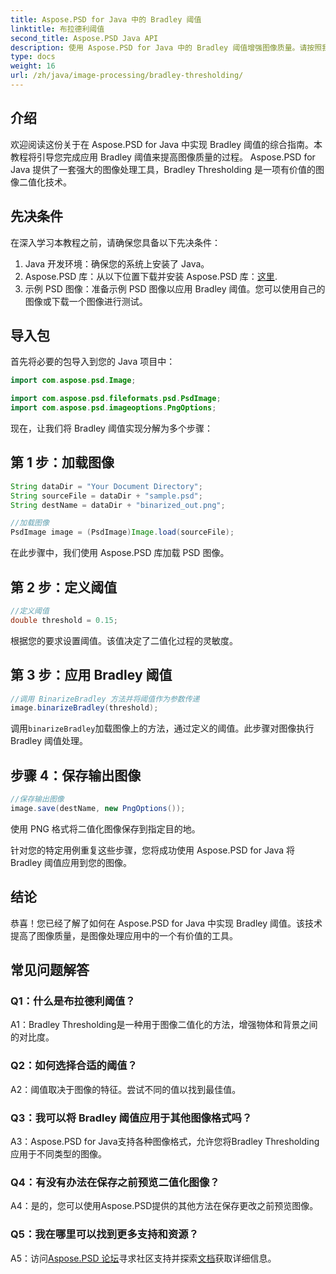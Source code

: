 ```yaml
---
title: Aspose.PSD for Java 中的 Bradley 阈值
linktitle: 布拉德利阈值
second_title: Aspose.PSD Java API
description: 使用 Aspose.PSD for Java 中的 Bradley 阈值增强图像质量。请按照我们的分步指南进行有效的图像二值化。
type: docs
weight: 16
url: /zh/java/image-processing/bradley-thresholding/
---
```

## 介绍

欢迎阅读这份关于在 Aspose.PSD for Java 中实现 Bradley 阈值的综合指南。本教程将引导您完成应用 Bradley 阈值来提高图像质量的过程。 Aspose.PSD for Java 提供了一套强大的图像处理工具，Bradley Thresholding 是一项有价值的图像二值化技术。

## 先决条件

在深入学习本教程之前，请确保您具备以下先决条件：

1. Java 开发环境：确保您的系统上安装了 Java。
2.  Aspose.PSD 库：从以下位置下载并安装 Aspose.PSD 库：[这里](https://releases.aspose.com/psd/java/).
3. 示例 PSD 图像：准备示例 PSD 图像以应用 Bradley 阈值。您可以使用自己的图像或下载一个图像进行测试。

## 导入包

首先将必要的包导入到您的 Java 项目中：

```java
import com.aspose.psd.Image;

import com.aspose.psd.fileformats.psd.PsdImage;
import com.aspose.psd.imageoptions.PngOptions;
```

现在，让我们将 Bradley 阈值实现分解为多个步骤：

## 第 1 步：加载图像

```java
String dataDir = "Your Document Directory";
String sourceFile = dataDir + "sample.psd";
String destName = dataDir + "binarized_out.png";

//加载图像
PsdImage image = (PsdImage)Image.load(sourceFile);
```

在此步骤中，我们使用 Aspose.PSD 库加载 PSD 图像。

## 第 2 步：定义阈值

```java
//定义阈值
double threshold = 0.15;
```

根据您的要求设置阈值。该值决定了二值化过程的灵敏度。

## 第 3 步：应用 Bradley 阈值

```java
//调用 BinarizeBradley 方法并将阈值作为参数传递
image.binarizeBradley(threshold);
```

调用`binarizeBradley`加载图像上的方法，通过定义的阈值。此步骤对图像执行 Bradley 阈值处理。

## 步骤 4：保存输出图像

```java
//保存输出图像
image.save(destName, new PngOptions());
```

使用 PNG 格式将二值化图像保存到指定目的地。

针对您的特定用例重复这些步骤，您将成功使用 Aspose.PSD for Java 将 Bradley 阈值应用到您的图像。

## 结论

恭喜！您已经了解了如何在 Aspose.PSD for Java 中实现 Bradley 阈值。该技术提高了图像质量，是图像处理应用中的一个有价值的工具。

## 常见问题解答

### Q1：什么是布拉德利阈值？

A1：Bradley Thresholding是一种用于图像二值化的方法，增强物体和背景之间的对比度。

### Q2：如何选择合适的阈值？

A2：阈值取决于图像的特征。尝试不同的值以找到最佳值。

### Q3：我可以将 Bradley 阈值应用于其他图像格式吗？

A3：Aspose.PSD for Java支持各种图像格式，允许您将Bradley Thresholding应用于不同类型的图像。

### Q4：有没有办法在保存之前预览二值化图像？

A4：是的，您可以使用Aspose.PSD提供的其他方法在保存更改之前预览图像。

### Q5：我在哪里可以找到更多支持和资源？

 A5：访问[Aspose.PSD 论坛](https://forum.aspose.com/c/psd/34)寻求社区支持并探索[文档](https://reference.aspose.com/psd/java/)获取详细信息。